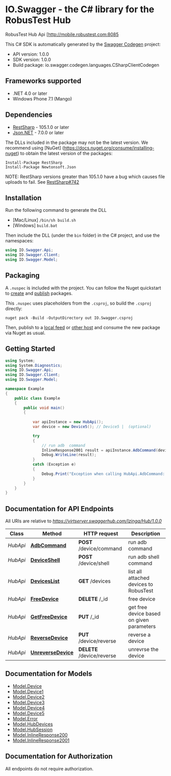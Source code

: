 # IO.Swagger - the C# library for the RobusTest Hub

RobusTest Hub Api [http://mobile.robustest.com:8085 

This C# SDK is automatically generated by the [Swagger Codegen](https://github.com/swagger-api/swagger-codegen) project:

- API version: 1.0.0
- SDK version: 1.0.0
- Build package: io.swagger.codegen.languages.CSharpClientCodegen

<a name="frameworks-supported"></a>
## Frameworks supported
- .NET 4.0 or later
- Windows Phone 7.1 (Mango)

<a name="dependencies"></a>
## Dependencies
- [RestSharp](https://www.nuget.org/packages/RestSharp) - 105.1.0 or later
- [Json.NET](https://www.nuget.org/packages/Newtonsoft.Json/) - 7.0.0 or later

The DLLs included in the package may not be the latest version. We recommend using [NuGet] (https://docs.nuget.org/consume/installing-nuget) to obtain the latest version of the packages:
```
Install-Package RestSharp
Install-Package Newtonsoft.Json
```

NOTE: RestSharp versions greater than 105.1.0 have a bug which causes file uploads to fail. See [RestSharp#742](https://github.com/restsharp/RestSharp/issues/742)

<a name="installation"></a>
## Installation
Run the following command to generate the DLL
- [Mac/Linux] `/bin/sh build.sh`
- [Windows] `build.bat`

Then include the DLL (under the `bin` folder) in the C# project, and use the namespaces:
```csharp
using IO.Swagger.Api;
using IO.Swagger.Client;
using IO.Swagger.Model;
```

<a name="packaging"></a>
## Packaging

A `.nuspec` is included with the project. You can follow the Nuget quickstart to [create](https://docs.microsoft.com/en-us/nuget/quickstart/create-and-publish-a-package#create-the-package) and [publish](https://docs.microsoft.com/en-us/nuget/quickstart/create-and-publish-a-package#publish-the-package) packages.

This `.nuspec` uses placeholders from the `.csproj`, so build the `.csproj` directly:

```
nuget pack -Build -OutputDirectory out IO.Swagger.csproj
```

Then, publish to a [local feed](https://docs.microsoft.com/en-us/nuget/hosting-packages/local-feeds) or [other host](https://docs.microsoft.com/en-us/nuget/hosting-packages/overview) and consume the new package via Nuget as usual.

<a name="getting-started"></a>
## Getting Started

```csharp
using System;
using System.Diagnostics;
using IO.Swagger.Api;
using IO.Swagger.Client;
using IO.Swagger.Model;

namespace Example
{
    public class Example
    {
        public void main()
        {
            
            var apiInstance = new HubApi();
            var device = new Device5(); // Device5 |  (optional) 

            try
            {
                // run adb  command
                InlineResponse2001 result = apiInstance.AdbCommand(device);
                Debug.WriteLine(result);
            }
            catch (Exception e)
            {
                Debug.Print("Exception when calling HubApi.AdbCommand: " + e.Message );
            }
        }
    }
}
```

<a name="documentation-for-api-endpoints"></a>
## Documentation for API Endpoints

All URIs are relative to *https://virtserver.swaggerhub.com/Izinga/Hub/1.0.0*

Class | Method | HTTP request | Description
------------ | ------------- | ------------- | -------------
*HubApi* | [**AdbCommand**](docs/HubApi.md#adbcommand) | **POST** /device/command | run adb  command
*HubApi* | [**DeviceShell**](docs/HubApi.md#deviceshell) | **POST** /device/shell | run adb shell command
*HubApi* | [**DevicesList**](docs/HubApi.md#deviceslist) | **GET** /devices | list all attached devices to RobusTest
*HubApi* | [**FreeDevice**](docs/HubApi.md#freedevice) | **DELETE** /_id | free device
*HubApi* | [**GetFreeDevice**](docs/HubApi.md#getfreedevice) | **PUT** /_id | get free device based on given parameters
*HubApi* | [**ReverseDevice**](docs/HubApi.md#reversedevice) | **PUT** /device/reverse | reverse a device
*HubApi* | [**UnreverseDevice**](docs/HubApi.md#unreversedevice) | **DELETE** /device/reverse | unrevrse the device


<a name="documentation-for-models"></a>
## Documentation for Models

 - [Model.Device](docs/Device.md)
 - [Model.Device1](docs/Device1.md)
 - [Model.Device2](docs/Device2.md)
 - [Model.Device3](docs/Device3.md)
 - [Model.Device4](docs/Device4.md)
 - [Model.Device5](docs/Device5.md)
 - [Model.Error](docs/Error.md)
 - [Model.HubDevices](docs/HubDevices.md)
 - [Model.HubSession](docs/HubSession.md)
 - [Model.InlineResponse200](docs/InlineResponse200.md)
 - [Model.InlineResponse2001](docs/InlineResponse2001.md)


<a name="documentation-for-authorization"></a>
## Documentation for Authorization

All endpoints do not require authorization.
